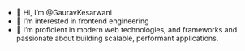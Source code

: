 - 👋 Hi, I’m @GauravKesarwani
- 👀 I’m interested in frontend engineering
- 🌱 I’m proficient in modern web technologies, and frameworks and passionate about building scalable, performant applications.

<!---
GauravKesarwani/GauravKesarwani is a ✨ special ✨ repository because its `README.md` (this file) appears on your GitHub profile.
You can click the Preview link to take a look at your changes.
--->
